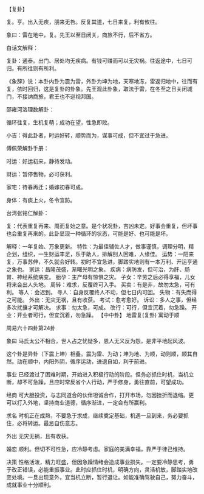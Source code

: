 【复卦】

复。亨。出入无疾，朋来无咎。反复其道，七日来复，利有攸往。

象曰：雷在地中，复。先王以至日闭关，商旅不行，后不省方。

白话文解释：

复卦：通泰。出门、居处均无疾病。有钱可赚而可以无灾祸。往返途中，七日可归。有所往则有所利。

《象辞》说：本卦内卦为震为雷，外卦为坤为地，天寒地冻，雷返归地中，往而有复，依时回归，这是复卦的卦象。先王观此卦象，取法于雷，在冬至之日关闭城门，不接纳商旅，君王也不巡视邦国。

邵雍河洛理数解卦：

循环往复，生机复萌；成功在望，性急即败。

小吉：得此卦者，时运好转，顺势而为，谋事可成，但不宜过于急进。

傅佩荣解卦手册：

时运：好运初来，静待发动。

财运：暂停售物，必可获利。

家宅：待春再迁；婚嫁初春可成。

身体：有痰上火，冬令宜防。

台湾张铭仁解卦：

复：代表重复再来、周而复始之意。是个状况卦，吉凶未定。好事会重复，但坏事也会重复再来的。此卦显现一种循环的状态，可能是好、也可能是坏。

解释：一年复始、万象更新。
特性：为最佳辅佐人才，做事谨慎，调理分明，精企划，组织，一生财运丰足，乐于助人，排解别人困难，人缘佳。
运势：一阳来复，万事苏伸，不久就会好转。初时不宜急进，脚踏实地则有一本万利、开运亨通之象也。
家运：昌隆茂盛，渐曙光明之象。
疾病：病防发，但可治，为肝、肠胃、神经系统病变。
胎孕：主产母有惊惧之灾。
子女：辛劳之后必得享福，儿女将来会出人头地。
周转：难求，反覆终可入手。
买卖：有是非，故勿太急，可有利。
等人：会迟到。
寻人：自身反覆终人不动，但七日内可回。
失物：有失而得之可能。
外出：无灾无祸，且有收获。
考试：愈考愈好。
诉讼：多人之事，但经多次扰攘才可解决。
求事：勿太急，可成。
改行：可行，但宜沉着，勿急躁。
开业：开业者可行，但宜沉着，勿急躁。
【中中卦】 地雷复(复卦) 寓动于顺

周易六十四卦第24卦

象曰 马氏太公不相合，世人占之忧疑多，恩人无义反为怨，是非平地起风波。

这个卦是异卦（下震上坤）相叠。震为雷、为动；坤为地、为顺，动则顺，顺其自然。动在顺中，内阳外阴，循序运动，进退自如，利于前进。

事业 已经渡过了困难时期，开始进入积极行动的阶段。但务必抓住时机，当机立断，却不可急躁，且应时常反省个人行动，严于修身，勇往直前，可望成功。

经商 可大胆投资，与志同道合的伙伴坦诚合作，打开市场，勿因挫折而退缩。更可以打入外地，坚持商业道德，循序渐进，一定会有所赢利。

求名 时机正在成熟，不要急于求成，继续奠定基础，机遇一旦到来，务必要抓住，必将转运。最忌自伤意志。

外出 无灾无祸，且有收获。

婚恋 顺利。但切不可性急，应冷静考虑。家庭的美满幸福，靠严于律己维持。

决策 性格活泼，精力旺盛，但因急躁情绪会造成事业损失。一定要冷静思考，勇于改正错误，必能重振事业。此时应抓住时机，明确方向，灵活机敏，脚踏实地改变处境。一旦出现意外，宜当机立断，暂行退让。如能准确驾驶自己，努力奋斗，成就事业十分顺利。

